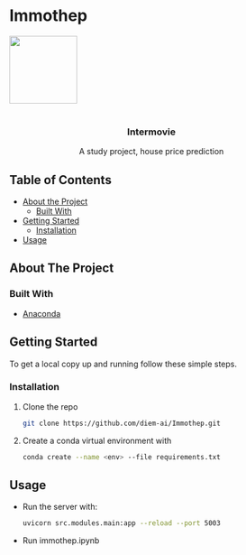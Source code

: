 
# Immothep

<!-- PROJECT LOGO -->
<link  rel="stylesheet"  href="style.css">
<div class='cat'>
	<img class="image" src="http://makeameme.org/media/templates/120/grumpy_cat.jpg" alt="" width="120" height="120">
</div>

<br />
<p align="center">
  <h3 align="center">Intermovie</h3>

  <p align="center">
    A study project, house price prediction
  </p>
  
</p>

<!-- TABLE OF CONTENTS -->
## Table of Contents

* [About the Project](#about-the-project)
  * [Built With](#built-with)
* [Getting Started](#getting-started)
  * [Installation](#installation)
* [Usage](#usage)

<!-- ABOUT THE PROJECT -->
## About The Project

### Built With

* [Anaconda](https://www.anaconda.com/)

<!-- GETTING STARTED -->
## Getting Started

To get a local copy up and running follow these simple steps.

### Installation

1. Clone the repo

    ```sh
    git clone https://github.com/diem-ai/Immothep.git
    ```

2. Create a conda virtual environment with

    ```sh
    conda create --name <env> --file requirements.txt
    ```

<!-- USAGE EXAMPLES -->
## Usage

* Run the server with:

    ```sh
    uvicorn src.modules.main:app --reload --port 5003
    ```

* Run immothep.ipynb